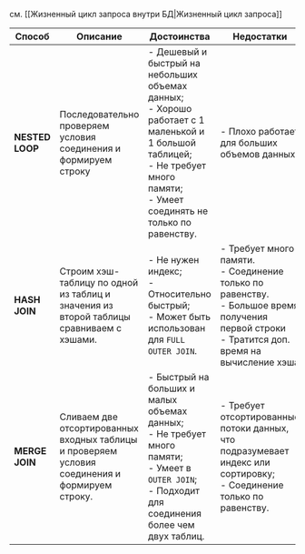 см. [[Жизненный цикл запроса внутри БД|Жизненный цикл запроса]]

| Способ          | Описание                                                                                       | Достоинства                                                                                                                                                                          | Недостатки                                                                                                                                          |
| --------------- | ---------------------------------------------------------------------------------------------- | ------------------------------------------------------------------------------------------------------------------------------------------------------------------------------------ | --------------------------------------------------------------------------------------------------------------------------------------------------- |
| **NESTED LOOP** | Последовательно проверяем условия соединения и формируем строку                                | - Дешевый и быстрый на небольших объемах данных;<br>- Хорошо работает с 1 маленькой и 1 большой таблицей;<br>- Не требует много памяти;<br>- Умеет соединять не только по равенству. | - Плохо работает<br>для больших<br>объемов данных.                                                                                                  |
| **HASH JOIN**   | Строим хэш-таблицу по одной из таблиц и значения из второй таблицы сравниваем с хэшами.        | - Не нужен индекс;<br>- Относительно быстрый;<br>- Может быть использован для `FULL OUTER JOIN`.                                                                                     | - Требует много памяти.<br>- Соединение только по равенству.<br>- Большое время получения первой строки<br>- Тратится доп. время на вычисление хэша |
| **MERGE JOIN**  | Сливаем две отсортированных входных таблицы и проверяем условия соединения и формируем строку. | - Быстрый на больших и малых объемах данных;<br>- Не требует много памяти;<br>- Умеет в `OUTER JOIN`;<br>- Подходит для соединения более чем двух таблиц.                            | - Требует отсортированные потоки данных, что подразумевает индекс или сортировку;<br>- Соединение только по равенству.                              |
